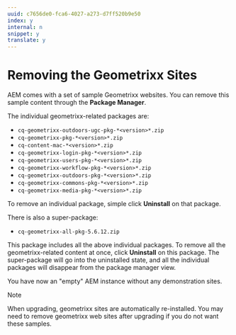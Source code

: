 ```yaml
---
uuid: c7656de0-fca6-4027-a273-d7ff520b9e50
index: y
internal: n
snippet: y
translate: y
---
```


# Removing the Geometrixx Sites

AEM comes with a set of sample Geometrixx websites. You can remove this sample content through the **Package Manager**.

The individual geometrixx-related packages are:

* `cq-geometrixx-outdoors-ugc-pkg-*<version>*.zip`
* `cq-geometrixx-pkg-*<version>*.zip`
* `cq-content-mac-*<version>*.zip`
* `cq-geometrixx-login-pkg-*<version>*.zip`
* `cq-geometrixx-users-pkg-*<version>*.zip`
* `cq-geometrixx-workflow-pkg-*<version>*.zip`
* `cq-geometrixx-outdoors-pkg-*<version>*.zip`
* `cq-geometrixx-commons-pkg-*<version>*.zip`
* `cq-geometrixx-media-pkg-*<version>*.zip`

To remove an individual package, simple click **Uninstall** on that package.

There is also a super-package:

* `cq-geometrixx-all-pkg-5.6.12.zip`

This package includes all the above individual packages. To remove all the geometrixx-related content at once, click **Uninstall** on this package. The super-package will go into the uninstalled state, and all the individual packages will disappear from the package manager view.

You have now an "empty" AEM instance without any demonstration sites. 

>[!NOTE]
>
><p>When upgrading, geometrixx sites are automatically re-installed. You may need to remove geometrixx web sites after upgrading if you do not want these samples.</p> 

